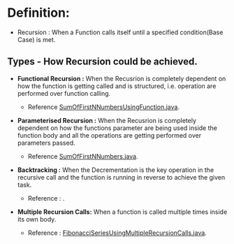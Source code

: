 # Definition: 
- Recursion : When a Function calls itself until a specified condition(Base Case) is met.
  
## Types - How Recursion could be achieved.

- **Functional Recursion :** When the Recusrion is completely dependent on how the function is getting called and is structured, i.e.  operation are performed over function calling. 
  - Reference [SumOfFirstNNumbersUsingFunction.java](SumOfFirstNNumbersUsingFunction.java).

- **Parameterised Recursion :** When the Recusrion is completely dependent on how the functions parameter are being used inside the function body and all the operations are getting performed over parameters passed.
  - Reference [SumOfFirstNNumbers.java](SumOfFirstNNumbers.java).

- **Backtracking :** When the Decrementation is the key operation in the recursive call and the function is running in reverse to achieve the given task.
  - Reference : []().
  
- **Multiple Recursion Calls:** When a function is called multiple times inside its own body.
  - Reference : [FibonacciSeriesUsingMultipleRecursionCalls.java](FibonacciSeriesUsingMultipleRecursionCalls.java).
